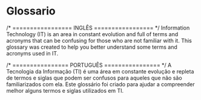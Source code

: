# Glossario

/* ================= INGLÊS ================= */ 
Information Technology (IT) is an area in constant evolution and full of terms and acronyms that can be confusing for those who are not familiar with it. This glossary was created to help you better understand some terms and acronyms used in IT. 

/* ================ PORTUGUÊS ================ */ 
A Tecnologia da Informação (TI) é uma área em constante evolução e repleta de termos e siglas que podem ser confusos para aqueles que não são familiarizados com ela. Este glossário foi criado para ajudar a compreender melhor alguns termos e siglas utilizados em TI.
